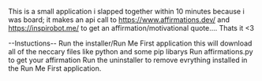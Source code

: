 This is a small application i slapped together within 10 minutes because i was board; it makes an api call to https://www.affirmations.dev/ and https://inspirobot.me/ to get an affirmation/motivational quote.... Thats it <3

--Instuctions--
Run the installer/Run Me First application this will download all of the neccary files like python and some pip libarys
Run affirmations.py to get your affirmation
Run the uninstaller to remove evrything installed in the Run Me First application.
